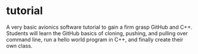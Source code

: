 # tutorial
A very basic avionics software tutorial to gain a firm grasp GitHub and C++. Students will learn the GitHub basics of cloning, pushing, and pulling over command line, run a hello world program in C++, and finally create their own class.
